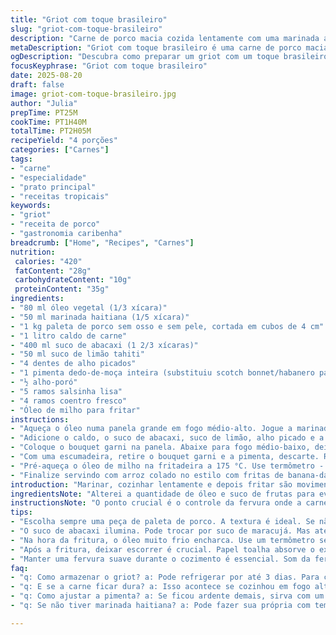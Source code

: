 ```yaml
---
title: "Griot com toque brasileiro"
slug: "griot-com-toque-brasileiro"
description: "Carne de porco macia cozida lentamente com uma marinada aromática, suco de frutas cítricas e ervas frescas, frita até ficar crocante. Troca o tradicional suco de laranja por suco de abacaxi para um toque tropical diferente. O bouquet garni ganha o toque extra de coentro no lugar do tomilho. Perfeito para quem curte sabores fortes e técnicos, mas na cozinha de verdade, onde a intuição manda."
metaDescription: "Griot com toque brasileiro é uma carne de porco macia e crocante, perfeita para quem ama sabores intensos e técnicas na cozinha."
ogDescription: "Descubra como preparar um griot com um toque brasileiro que combina sabores caribenhos e tropicais de um jeito diferente."
focusKeyphrase: "Griot com toque brasileiro"
date: 2025-08-20
draft: false
image: griot-com-toque-brasileiro.jpg
author: "Julia"
prepTime: PT25M
cookTime: PT1H40M
totalTime: PT2H05M
recipeYield: "4 porções"
categories: ["Carnes"]
tags:
- "carne"
- "especialidade"
- "prato principal"
- "receitas tropicais"
keywords:
- "griot"
- "receita de porco"
- "gastronomia caribenha"
breadcrumb: ["Home", "Recipes", "Carnes"]
nutrition: 
 calories: "420"
 fatContent: "28g"
 carbohydrateContent: "10g"
 proteinContent: "35g"
ingredients:
- "80 ml óleo vegetal (1/3 xícara)"
- "50 ml marinada haitiana (1/5 xícara)"
- "1 kg paleta de porco sem osso e sem pele, cortada em cubos de 4 cm"
- "1 litro caldo de carne"
- "400 ml suco de abacaxi (1 2/3 xícaras)"
- "50 ml suco de limão tahiti"
- "4 dentes de alho picados"
- "1 pimenta dedo-de-moça inteira (substituiu scotch bonnet/habanero para menos agressividade)"
- "½ alho-poró"
- "5 ramos salsinha lisa"
- "4 ramos coentro fresco"
- "Óleo de milho para fritar"
instructions:
- "Aqueça o óleo numa panela grande em fogo médio-alto. Jogue a marinada e vá mexendo até começar a soltar cheiro, essa movimentação é chave para não queimar. Assim que a oleosidade aparecer e ingredientes formarem uma pasta na base, acrescente os cubos de porco. Mexa por 1 minuto para envolver bem. A carne deve começar a ganhar cor, não fique mexendo demais para não perder a textura."
- "Adicione o caldo, o suco de abacaxi, suco de limão, alho picado e a pimenta inteira. Leve para ferver. Enquanto isso, prepare o bouquet garni juntando o alho-poró, salsinha e coentro numa tira de pano de prato limpa ou simplesmente amarre os ramos com barbante."
- "Coloque o bouquet garni na panela. Abaixe para fogo médio-baixo, deixe a mistura cozinhar sem tampa por cerca de 1 hora e 40 minutos. O segredo está no som da fervura: um borbulhar constante e suave, sem agitação forte que endurece a carne. O líquido vai reduzir, e o aroma fica intenso na cozinha. Se a carne começar a desmanchar, fogo muito alto ou tempo excessivo - segure no ponto de maciez mas firme."
- "Com uma escumadeira, retire o bouquet garni e a pimenta, descarte. Remova a carne com cuidado para um prato com papel toalha. Aguarde uns 15 minutos para que os sucos internos se acomodem – carne quente demais no óleo não frita igual."
- "Pré-aqueça o óleo de milho na fritadeira a 175 °C. Use termômetro - fritura com temperatura errada compromete a crocância. Coloque os cubos em pequenas porções, apenas o suficiente para não baixar a temperatura. Frite 2 a 4 minutos, até dourar e ficar crocante por fora. Dê preferência a uma escumadeira e deixe escorrer sobre papel absorvente em uma assadeira."
- "Finalize servindo com arroz colado no estilo com fritas de banana-da-terra e um pikliz caseiro - os contrastes são fundamentais. Se faltar acidez ou picância no resultado, ajuste na hora com mais suco de limão e um pouco de vinagre de maçã no pikliz. O segredo está no equilíbrio entre carne, ácido e crocante."
introduction: "Marinar, cozinhar lentamente e depois fritar são movimentos antagônicos que exigem paciência e atenção, mas são o que entregam a textura marcante do griot. A substituição do suco de laranja pelo abacaxi traz uma acidez mais doce e tropical, dando um toque diferente do tradicional, enquanto o coentro no bouquet garni liga os sabores entre a cozinha caribenha e a brasileira. Aprendi que mexer demais ou usar fogo alto torna a carne esfarelada, por isso esse método pede respeito ao tempo e aos sons do cozimento. A pimenta dedo-de-moça substitui o scotch bonnet mais agressivo, permitindo controlar melhor o grau de ardência para paladares variados."
ingredientsNote: "Alterei a quantidade de óleo e suco de frutas para evitar excesso de gordura e acidez exagerada; abacaxi entra no lugar da laranja para um perfil menos ácido e mais perfumado. Pimenta dedo-de-moça permite controlar a picância sem sacrificar sabor. Coentro substitui o tomilho agregando frescor incomum. Paleta de porco é ideal pela gordura equilibrada e textura para fritar depois do cozimento. Alho-poró acrescenta aroma gentil no bouquet garni e pode ser trocado por cebola roxa em emergência. Usar óleo de milho para fritura garante crocância e sabor neutro."
instructionsNote: "O ponto crucial é o controle da fervura onde a carne cozinha sem que o molho fique agressivamente borbulhante. Sensação de aroma avassalador melhora quando líquido reduz ao ponto de cobrir quase toda carne. A pausa antes da fritura permite os sucos se redistribuírem; sem isso, ao entrar na fritura, o porco vira massa oleosa. A temperatura do óleo não pode oscilar; termômetro é investimento que evita erro de fritura. Escorrer bem em papel absorvente evita gordura grossa, o que interferiria na textura final. Pequenas porções na fritura fazem diferença para manter a qualidade."
tips:
- "Escolha sempre uma peça de paleta de porco. A textura é ideal. Se não encontrar, opte por pernil. Não use lombo - muita carne seca."
- "O suco de abacaxi ilumina. Pode trocar por suco de maracujá. Mas atenção ao frescor; o sabor interfere na acidez. Consultar sempre o sabor."
- "Na hora da fritura, o óleo muito frio encharca. Use um termômetro sempre. Se não tiver, teste com um pedacinho da carne."
- "Após a fritura, deixar escorrer é crucial. Papel toalha absorve o excesso. Se não escorrer bem, a crocância fica arrasada."
- "Manter uma fervura suave durante o cozimento é essencial. Som da fervura precisa ser constante e tranquilo. Se não, carne esfarela."
faq:
- "q: Como armazenar o griot? a: Pode refrigerar por até 3 dias. Para congelar, envolva bem em plástico. Evitar muita exposição ao ar."
- "q: E se a carne ficar dura? a: Isso acontece se cozinhou em fogo alto. O ideal é cozimento lento. Valorize o tempo e o som do líquido."
- "q: Como ajustar a pimenta? a: Se ficou ardente demais, sirva com um dip de iogurte. Ele equilibra o ardido. Ajuda a criar uma experiência melhor."
- "q: Se não tiver marinada haitiana? a: Pode fazer sua própria com temperos como limão, alho e cominho. Inventar é parte do processo."

---
```

